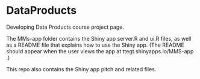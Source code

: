 # DataProducts
Developing Data Products course project page.

The MMs-app folder contains the Shiny app server.R and ui.R files, as well as a README file that explains how to use the Shiny app. (The README should appear when the user views the app at ttegt.shinyapps.io/MMS-app .)

This repo also contains the Shiny app pitch and related files.
